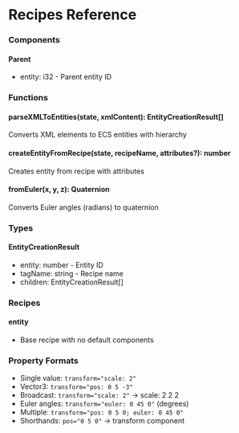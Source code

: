 # Recipes Reference

### Components

#### Parent
- entity: i32 - Parent entity ID

### Functions

#### parseXMLToEntities(state, xmlContent): EntityCreationResult[]
Converts XML elements to ECS entities with hierarchy

#### createEntityFromRecipe(state, recipeName, attributes?): number
Creates entity from recipe with attributes

#### fromEuler(x, y, z): Quaternion
Converts Euler angles (radians) to quaternion

### Types

#### EntityCreationResult
- entity: number - Entity ID
- tagName: string - Recipe name
- children: EntityCreationResult[]

### Recipes

#### entity
- Base recipe with no default components

### Property Formats

- Single value: `transform="scale: 2"`
- Vector3: `transform="pos: 0 5 -3"`
- Broadcast: `transform="scale: 2"` → scale: 2 2 2
- Euler angles: `transform="euler: 0 45 0"` (degrees)
- Multiple: `transform="pos: 0 5 0; euler: 0 45 0"`
- Shorthands: `pos="0 5 0"` → transform component